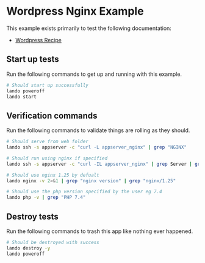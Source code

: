 # Wordpress Nginx Example

This example exists primarily to test the following documentation:

* [Wordpress Recipe](https://docs.lando.dev/laravel/config.html)

Start up tests
--------------

Run the following commands to get up and running with this example.

```bash
# Should start up successfully
lando poweroff
lando start
```

Verification commands
---------------------

Run the following commands to validate things are rolling as they should.

```bash
# Should serve from web folder
lando ssh -s appserver -c "curl -L appserver_nginx" | grep "NGINX"

# Should run using nginx if specified
lando ssh -s appserver -c "curl -IL appserver_nginx" | grep Server | grep nginx

# Should use nginx 1.25 by defualt
lando nginx -v 2>&1 | grep "nginx version" | grep "nginx/1.25"

# Should use the php version specified by the user eg 7.4
lando php -v | grep "PHP 7.4"
```

Destroy tests
-------------

Run the following commands to trash this app like nothing ever happened.

```bash
# Should be destroyed with success
lando destroy -y
lando poweroff
```

